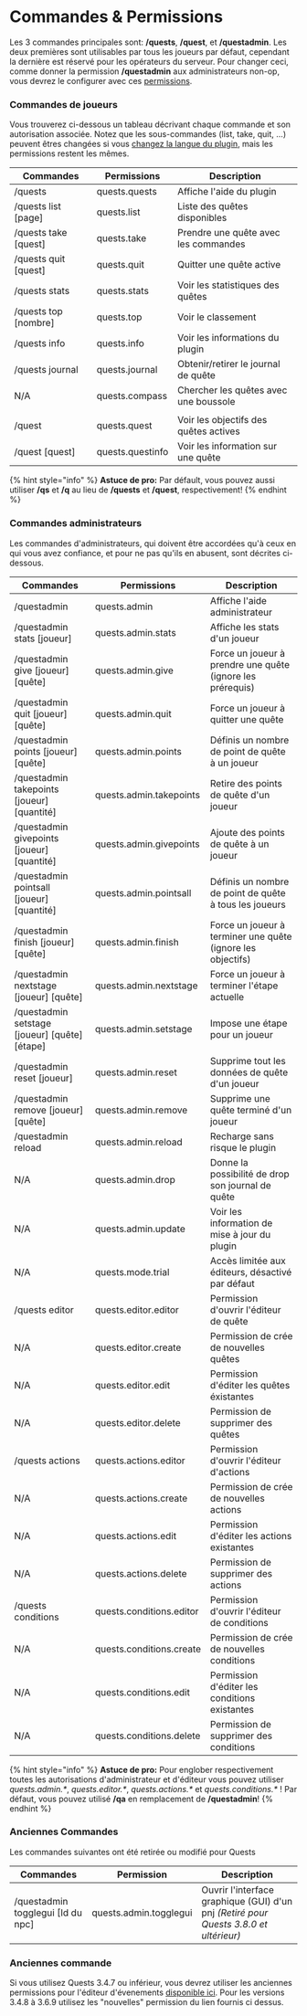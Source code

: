 # Commandes & Permissions

Les 3 commandes principales sont: **/quests**, **/quest**, et **/questadmin**. Les deux premières sont utilisables par tous les joueurs par défaut, cependant la dernière est réservé pour les opérateurs du serveur. Pour changer ceci, comme donner la permission **/questadmin** aux administrateurs non-op,  vous devrez le configurer avec ces [permissions](https://bukkit.gamepedia.com/Understanding\_Permissions).

### Commandes de joueurs

Vous trouverez ci-dessous un tableau décrivant chaque commande et son autorisation associée. Notez que les sous-commandes (list, take, quit, ...) peuvent êtres changées si vous [changez la langue du plugin](https://github.com/PikaMug/Quests/wiki/Translations), mais les permissions restent les mêmes.

| Commandes             | Permissions      | Description                            |
| --------------------- | ---------------- | -------------------------------------- |
| /quests               | quests.quests    | Affiche l'aide du plugin               |
| /quests list \[page]  | quests.list      | Liste des quêtes disponibles           |
| /quests take \[quest] | quests.take      | Prendre une quête avec les commandes   |
| /quests quit \[quest] | quests.quit      | Quitter une quête active               |
| /quests stats         | quests.stats     | Voir les statistiques des quêtes       |
| /quests top \[nombre] | quests.top       | Voir le classement                     |
| /quests info          | quests.info      | Voir les informations du plugin        |
| /quests journal       | quests.journal   | Obtenir/retirer le journal de quête    |
| N/A                   | quests.compass   | Chercher les quêtes avec une boussole  |
|                       |                  |                                        |
| /quest                | quests.quest     | Voir les objectifs des quêtes actives  |
| /quest \[quest]       | quests.questinfo | Voir les information sur une quête     |

{% hint style="info" %}
**Astuce de pro:** Par défault, vous pouvez aussi utiliser **/qs** et **/q** au lieu de **/quests** et **/quest**, respectivement!
{% endhint %}

### Commandes administrateurs

Les commandes d'administrateurs, qui doivent être accordées qu'à ceux en qui vous avez confiance, et pour ne pas qu'ils en abusent, sont décrites ci-dessous.

| Commandes                                        | Permissions              | Description                                         |
| ------------------------------------------------ | ------------------------ | --------------------------------------------------- |
| /questadmin                                      | quests.admin             | Affiche l'aide administrateur                       |
| /questadmin stats \[joueur]                      | quests.admin.stats       | Affiche les stats d'un joueur                       |
| /questadmin give \[joueur] \[quête]              | quests.admin.give        | Force un joueur à prendre une quête (ignore les prérequis)                 |
| /questadmin quit \[joueur] \[quête]              | quests.admin.quit        | Force un joueur à quitter une quête                 |
| /questadmin points \[joueur] \[quête]            | quests.admin.points      | Définis un nombre de point de quête à un joueur     |
| /questadmin takepoints \[joueur] \[quantité]     | quests.admin.takepoints  | Retire des points de quête d'un joueur              |
| /questadmin givepoints \[joueur] \[quantité]     | quests.admin.givepoints  | Ajoute des points de quête à un joueur              |
| /questadmin pointsall \[joueur] \[quantité]      | quests.admin.pointsall   | Définis un nombre de point de quête à tous les joueurs              |
| /questadmin finish \[joueur] \[quête]            | quests.admin.finish      | Force un joueur à terminer une quête (ignore les objectifs)             |
| /questadmin nextstage \[joueur] \[quête]         | quests.admin.nextstage   | Force un joueur à terminer l'étape actuelle          |
| /questadmin setstage \[joueur] \[quête] \[étape] | quests.admin.setstage    | Impose une étape pour un joueur                      |
| /questadmin reset \[joueur]                      | quests.admin.reset       | Supprime tout les données de quête d'un joueur       |
| /questadmin remove \[joueur] \[quête]            | quests.admin.remove      | Supprime une quête terminé d'un joueur               |
| /questadmin reload                               | quests.admin.reload      | Recharge sans risque le plugin                       |
| N/A                                              | quests.admin.drop        | Donne la possibilité de drop son journal de quête    |
| N/A                                              | quests.admin.update      | Voir les information de mise à jour du plugin                    |
| N/A                                              | quests.mode.trial        | Accès limitée aux éditeurs, désactivé par défaut      |
| /quests editor                                   | quests.editor.editor     | Permission d'ouvrir l'éditeur de quête               |
| N/A                                              | quests.editor.create     | Permission de crée de nouvelles quêtes               |
| N/A                                              | quests.editor.edit       | Permission d'éditer les quêtes éxistantes            |
| N/A                                              | quests.editor.delete     | Permission de supprimer des quêtes                   |
| /quests actions                                  | quests.actions.editor    | Permission d'ouvrir l'éditeur d'actions              |
| N/A                                              | quests.actions.create    | Permission de crée de nouvelles actions              |
| N/A                                              | quests.actions.edit      | Permission d'éditer les actions existantes           |
| N/A                                              | quests.actions.delete    | Permission de supprimer des actions                  |
| /quests conditions                               | quests.conditions.editor | Permission d'ouvrir l'éditeur de conditions          |
| N/A                                              | quests.conditions.create | Permission de crée de nouvelles conditions           |
| N/A                                              | quests.conditions.edit   | Permission d'éditer les conditions existantes            |
| N/A                                              | quests.conditions.delete | Permission de supprimer des conditions               |

{% hint style="info" %}
**Astuce de pro:** Pour englober respectivement toutes les autorisations d'administrateur et d'éditeur vous pouvez utiliser _quests.admin.\*_, _quests.editor.\*_, _quests.actions.\*_ et _quests.conditions.\*_ ! Par défaut, vous pouvez utilisé **/qa** en remplacement de **/questadmin**!
{% endhint %}

### Anciennes Commandes

Les commandes suivantes ont été retirée ou modifié pour Quests

| Commandes                          | Permission             | Description                                                    |
| ---------------------------------- | ---------------------- | -------------------------------------------------------------- |
| /questadmin togglegui \[Id du npc] | quests.admin.togglegui | Ouvrir l'interface graphique (GUI) d'un pnj _(Retiré pour Quests 3.8.0 et ultérieur)_ |

### Anciennes commande

Si vous utilisez Quests 3.4.7 ou inférieur, vous devrez utiliser les anciennes permissions pour l'éditeur d'évenements [disponible ici](https://pastebin.com/tcYBebK5). Pour les versions 3.4.8 à 3.6.9 utilisez les "nouvelles" permission du lien fournis ci dessus.
